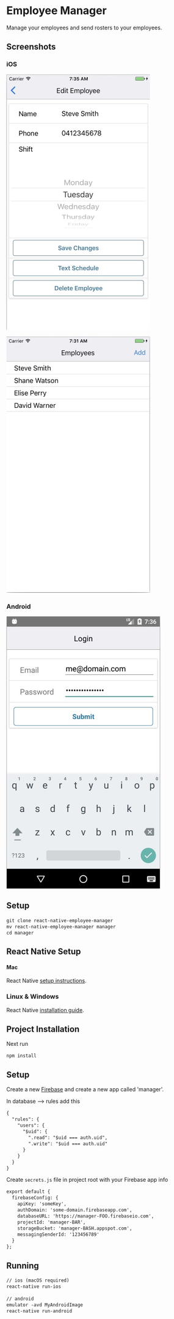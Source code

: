 # Employee Manager

Manage your employees and send rosters to your employees.

## Screenshots
### iOS
![iOS](/screenshots/screenshot_iOS_employee_manage.jpg?raw=true "Manage Employee")

![iOS](/screenshots/screenshot_iOS_employees.jpg?raw=true "Employees List")

### Android
![Android](/screenshots/screenshot_android_login.jpg?raw=true "Login Screen")



## Setup
```
git clone react-native-employee-manager
mv react-native-employee-manager manager
cd manager
```

## React Native Setup
#### Mac
React Native [setup instructions](https://blog.cloudboost.io/react-native-setup-on-macos-aedb1a44f527).

### Linux & Windows
React Native [installation guide](https://facebook.github.io/react-native/docs/getting-started.html).

## Project Installation

Next run
```
npm install
```

## Setup
Create a new [Firebase](https://irebase.google.com) and create a new app called 'manager'.

In database --> rules add this
```
{
  "rules": {
    "users": {
      "$uid": {
        ".read": "$uid === auth.uid",
        ".write": "$uid === auth.uid"
      }
    }
  }
}
```


Create ```secrets.js``` file in project root with your Firebase app info
```
export default {
  firebaseConfig: {
    apiKey: 'someKey',
    authDomain: 'some-domain.firebaseapp.com',
    databaseURL: 'https://manager-FOO.firebaseio.com',
    projectId: 'manager-BAR',
    storageBucket: 'manager-BASH.appspot.com',
    messagingSenderId: '123456789'
  }
};

```

## Running
```
// ios (macOS required)
react-native run-ios

// android
emulator -avd MyAndroidImage
react-native run-android
```
